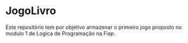 # JogoLivro
Este repositório tem por objetivo armazenar o primeiro jogo proposto no modulo 1 de Logica de Programação na Fiap.
